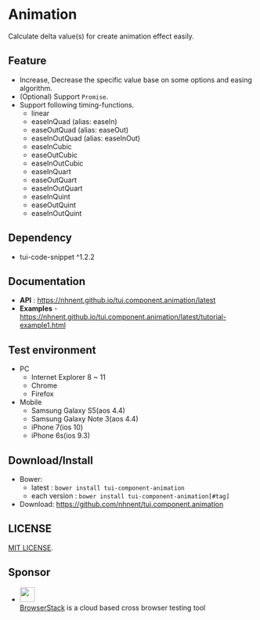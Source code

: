 Animation
===============
Calculate delta value(s) for create animation effect easily.

## Feature

* Increase, Decrease the specific value base on some options and easing algorithm.
* (Optional) Support `Promise`.
* Support following timing-functions.
	* linear
	* easeInQuad (alias: easeIn)
	* easeOutQuad (alias: easeOut)
	* easeInOutQuad (alias: easeInOut)
    * easeInCubic
    * easeOutCubic
    * easeInOutCubic
    * easeInQuart
    * easeOutQuart
    * easeInOutQuart
    * easeInQuint
    * easeOutQuint
    * easeInOutQuint

## Dependency
* tui-code-snippet ^1.2.2

## Documentation
* **API** : https://nhnent.github.io/tui.component.animation/latest
* **Examples** - https://nhnent.github.io/tui.component.animation/latest/tutorial-example1.html

## Test environment
* PC
	* Internet Explorer 8 ~ 11
	* Chrome
	* Firefox
* Mobile
	* Samsung Galaxy S5(aos 4.4)
    * Samsung Galaxy Note 3(aos 4.4)
	* iPhone 7(ios 10)
    * iPhone 6s(ios 9.3)

## Download/Install
* Bower:
   * latest : `bower install tui-component-animation`
   * each version : `bower install tui-component-animation[#tag]`
* Download: https://github.com/nhnent/tui.component.animation

## LICENSE
[MIT LICENSE](LICENSE).

## Sponsor
* <img src="https://cloud.githubusercontent.com/assets/12269563/12287774/8cf4d2c0-ba12-11e5-9fa8-0a9c452cca05.png" height="30"><br>
 [BrowserStack](https://www.browserstack.com/) is a cloud based cross browser testing tool

